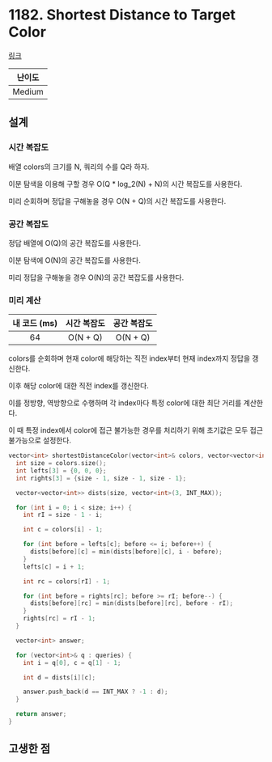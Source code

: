 # 1182. Shortest Distance to Target Color

[링크](https://leetcode.com/problems/shortest-distance-to-target-color/description/)

| 난이도 |
| :----: |
| Medium |

## 설계

### 시간 복잡도

배열 colors의 크기를 N, 쿼리의 수를 Q라 하자.

이분 탐색을 이용해 구할 경우 O(Q \* log_2(N) + N)의 시간 복잡도를 사용한다.

미리 순회하며 정답을 구해놓을 경우 O(N + Q)의 시간 복잡도를 사용한다.

### 공간 복잡도

정답 배열에 O(Q)의 공간 복잡도를 사용한다.

이분 탐색에 O(N)의 공간 복잡도를 사용한다.

미리 정답을 구해놓을 경우 O(N)의 공간 복잡도를 사용한다.

### 미리 계산

| 내 코드 (ms) | 시간 복잡도 | 공간 복잡도 |
| :----------: | :---------: | :---------: |
|      64      |  O(N + Q)   |  O(N + Q)   |

colors를 순회하며 현재 color에 해당하는 직전 index부터 현재 index까지 정답을 갱신한다.

이후 해당 color에 대한 직전 index를 갱신한다.

이를 정방향, 역방향으로 수행하며 각 index마다 특정 color에 대한 최단 거리를 계산한다.

이 때 특정 index에서 color에 접근 불가능한 경우를 처리하기 위해 초기값은 모두 접근 불가능으로 설정한다.

```cpp
vector<int> shortestDistanceColor(vector<int>& colors, vector<vector<int>>& queries) {
  int size = colors.size();
  int lefts[3] = {0, 0, 0};
  int rights[3] = {size - 1, size - 1, size - 1};

  vector<vector<int>> dists(size, vector<int>(3, INT_MAX));

  for (int i = 0; i < size; i++) {
    int rI = size - 1 - i;

    int c = colors[i] - 1;

    for (int before = lefts[c]; before <= i; before++) {
      dists[before][c] = min(dists[before][c], i - before);
    }
    lefts[c] = i + 1;

    int rc = colors[rI] - 1;

    for (int before = rights[rc]; before >= rI; before--) {
      dists[before][rc] = min(dists[before][rc], before - rI);
    }
    rights[rc] = rI - 1;
  }

  vector<int> answer;

  for (vector<int>& q : queries) {
    int i = q[0], c = q[1] - 1;

    int d = dists[i][c];

    answer.push_back(d == INT_MAX ? -1 : d);
  }

  return answer;
}
```

## 고생한 점
